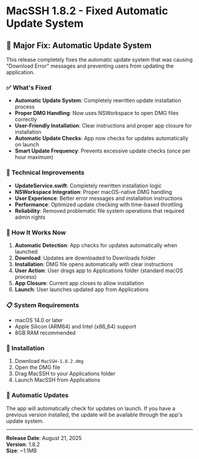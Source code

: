 # MacSSH 1.8.2 - Fixed Automatic Update System

## 🎉 Major Fix: Automatic Update System

This release completely fixes the automatic update system that was causing "Download Error" messages and preventing users from updating the application.

### ✅ What's Fixed

- **Automatic Update System**: Completely rewritten update installation process
- **Proper DMG Handling**: Now uses NSWorkspace to open DMG files correctly
- **User-Friendly Installation**: Clear instructions and proper app closure for installation
- **Automatic Update Checks**: App now checks for updates automatically on launch
- **Smart Update Frequency**: Prevents excessive update checks (once per hour maximum)

### 🔧 Technical Improvements

- **UpdateService.swift**: Completely rewritten installation logic
- **NSWorkspace Integration**: Proper macOS-native DMG handling
- **User Experience**: Better error messages and installation instructions
- **Performance**: Optimized update checking with time-based throttling
- **Reliability**: Removed problematic file system operations that required admin rights

### 🚀 How It Works Now

1. **Automatic Detection**: App checks for updates automatically when launched
2. **Download**: Updates are downloaded to Downloads folder
3. **Installation**: DMG file opens automatically with clear instructions
4. **User Action**: User drags app to Applications folder (standard macOS process)
5. **App Closure**: Current app closes to allow installation
6. **Launch**: User launches updated app from Applications

### 📋 System Requirements

- macOS 14.0 or later
- Apple Silicon (ARM64) and Intel (x86_64) support
- 8GB RAM recommended

### 🚀 Installation

1. Download `MacSSH-1.8.2.dmg`
2. Open the DMG file
3. Drag MacSSH to your Applications folder
4. Launch MacSSH from Applications

### 🔄 Automatic Updates

The app will automatically check for updates on launch. If you have a previous version installed, the update will be available through the app's update system.

---

**Release Date**: August 21, 2025  
**Version**: 1.8.2  
**Size**: ~1.1MB
